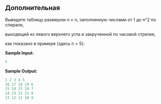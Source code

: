 ## Дополнительная

Выведите таблицу размером n × n, заполненную числами от 1 до n^2 по спирали,

выходящей из левого верхнего угла и закрученной по часовой стрелке,

как показано в примере (здесь n = 5):

**Sample Input:**

```cpp
5
```

**Sample Output:**

```cpp
1 2 3 4 5
16 17 18 19 6
15 24 25 20 7
14 23 22 21 8
13 12 11 10 9
```
